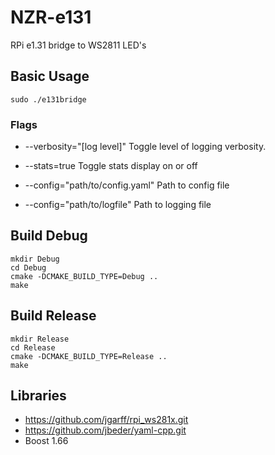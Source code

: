 # NZR-e131

RPi e1.31 bridge to WS2811 LED's

## Basic Usage
```
sudo ./e131bridge
```

### Flags

* --verbosity="[log level]"
Toggle level of logging verbosity. 

* --stats=true
Toggle stats display on or off

* --config="path/to/config.yaml"
Path to config file

* --config="path/to/logfile"
Path to logging file



## Build Debug 
```
mkdir Debug
cd Debug
cmake -DCMAKE_BUILD_TYPE=Debug ..
make
```

## Build Release 
```
mkdir Release
cd Release
cmake -DCMAKE_BUILD_TYPE=Release ..
make
```

## Libraries
* https://github.com/jgarff/rpi_ws281x.git
* https://github.com/jbeder/yaml-cpp.git
* Boost 1.66